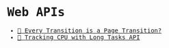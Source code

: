 <samp>

# Web APIs

- [📝 Every Transition is a Page Transition?](https://www.oddbird.net/2022/06/29/shared-elements)
- [📝 Tracking CPU with Long Tasks API](https://calendar.perfplanet.com/2017/tracking-cpu-with-long-tasks-api)

</samp>
